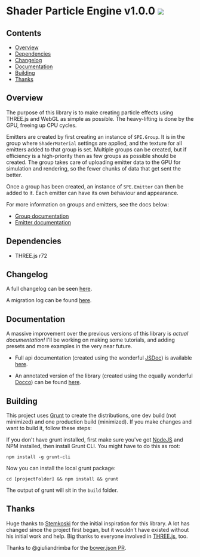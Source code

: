 Shader Particle Engine v1.0.0 ![](https://travis-ci.org/squarefeet/ShaderParticleEngine.svg?branch=dev)
=============================

Contents
--------
* [Overview](#overview)
* [Dependencies](#dependencies)
* [Changelog](#changelog)
* [Documentation](#documentation)
* [Building](#building)
* [Thanks](#thanks)


Overview
--------
The purpose of this library is to make creating particle effects using THREE.js and WebGL as simple as possible. The heavy-lifting is done by the GPU, freeing up CPU cycles.

Emitters are created by first creating an instance of `SPE.Group`. It is in the group where `ShaderMaterial` settings are applied, and the texture for all emitters added to that group is set. Multiple groups can be created, but if efficiency is a high-priority then as few groups as possible should be created. The group takes care of uploading emitter data to the GPU for simulation and rendering, so the fewer chunks of data that get sent the better.

Once a group has been created, an instance of `SPE.Emitter` can then be added to it. Each emitter can have its own behaviour and appearance.


For more information on groups and emitters, see the docs below:

* [Group documentation](./docs/SPE.Group.md)
* [Emitter documentation](./docs/SPE.Emitter.md)



Dependencies
------------
* THREE.js r72



Changelog
---------
A full changelog can be seen [here](./docs/ChangeLog.md).

A migration log can be found [here](./docs/MigrationLog.md).



Documentation
-------------
A massive improvement over the previous versions of this library is _actual documentation!_ I'll be working on making some tutorials, and adding presets and more examples in the very near future.

* Full api documentation (created using the wonderful [JSDoc](http://usejsdoc.org/)) is available [here](https://squarefeet.github.io/ShaderParticleEngine/docs/api/).

* An annotated version of the library (created using the equally wonderful [Docco](https://jashkenas.github.io/docco/)) can be found [here](https://squarefeet.github.io/ShaderParticleEngine/docs/source/SPE.html).




Building
--------
This project uses [Grunt](http://gruntjs.com/) to create the distributions, one dev build (not minimized) and one production build (minimized). If you make changes and want to build it, follow these steps:

If you don't have grunt installed, first make sure you've got [NodeJS](http://nodejs.org/) and NPM installed, then install Grunt CLI. You might have to do this as root:

```npm install -g grunt-cli```

Now you can install the local grunt package:

```cd [projectFolder] && npm install && grunt```

The output of grunt will sit in the `build` folder.


Thanks
------
Huge thanks to [Stemkoski](http://stemkoski.github.io/Three.js/) for the initial inspiration for this library. A lot has changed since the project first began, but it wouldn't have existed without his initial work and help. Big thanks to everyone involved in [THREE.js](https://github.com/mrdoob/three.js), too.

Thanks to @giuliandrimba for the [bower.json PR](https://github.com/squarefeet/ShaderParticleEngine/pull/76).